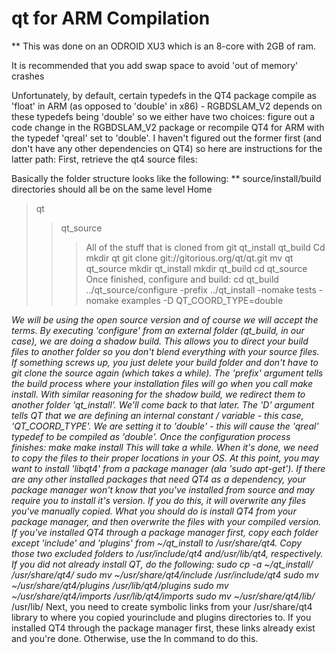 # qt for ARM Compilation 

** This was done on an ODROID XU3 which is an 8-core with 2GB of ram. 

It is recommended that you add swap space to avoid 'out of memory' crashes

Unfortunately, by default, certain typedefs in the QT4 package compile as 'float' in ARM (as opposed to 'double' in x86) - RGBDSLAM_V2 depends on these typedefs being 'double' so we either have two choices: figure out a code change in the RGBDSLAM_V2 package or recompile QT4 for ARM with the typedef 'qreal' set to 'double'. I haven't figured out the former first (and don't have any other dependencies on QT4) so here are instructions for the latter path:
First, retrieve the qt4 source files:

Basically the folder structure looks like the following:
** source/install/build directories should all be on the same level
Home
> qt
> > qt_source
> > > All of the stuff that is cloned from git
> > qt_install
> > qt_build
Cd
mkdir qt
git clone git://gitorious.org/qt/qt.git
mv qt qt_source
mkdir qt_install
mkdir qt_build 
cd qt_source
Once finished, configure and build:
cd qt_build
../qt_source/configure -prefix ../qt_install -nomake tests -nomake examples -D QT_COORD_TYPE=double

**We will be using the open source version and of course we will accept the terms. 
By executing 'configure' from an external folder (qt_build, in our case), we are doing a shadow build. This allows you to direct your build files to another folder so you don't blend everything with your source files. If something screws up, you just delete your build folder and don't have to git clone the source again (which takes a while).
The 'prefix' argument tells the build process where your installation files will go when you call make install. With similar reasoning for the shadow build, we redirect them to another folder 'qt_install'. We'll come back to that later. The 'D' argument tells QT that we are defining an internal constant / variable - this case, 'QT_COORD_TYPE'. We are setting it to 'double' - this will cause the 'qreal' typedef to be compiled as 'double'.
Once the configuration process finishes:
make
make install
This will take a while. When it's done, we need to copy the files to their proper locations in your OS. At this point, you may want to install 'libqt4' from a package manager (ala 'sudo apt-get'). If there are any other installed packages that need QT4 as a dependency, your package manager won't know that you've installed from source and may require you to install it's version. If you do this, it will overwrite any files you've manually copied. What you should do is install QT4 from your package manager, and then overwrite the files with your compiled version.
If you've installed QT4 through a package manager first, copy each folder except 'include' and 'plugins' from ~/qt_install to /usr/share/qt4. Copy those two excluded folders to /usr/include/qt4 and/usr/lib/qt4, respectively. If you did not already install QT, do the following:
sudo cp -a ~/qt_install/* /usr/share/qt4/
sudo mv ~/usr/share/qt4/include /usr/include/qt4
sudo mv ~/usr/share/qt4/plugins /usr/lib/qt4/plugins
sudo mv ~/usr/share/qt4/imports /usr/lib/qt4/imports
sudo mv ~/usr/share/qt4/lib/* /usr/lib/
Next, you need to create symbolic links from your /usr/share/qt4 library to where you copied yourinclude and plugins directories to. If you installed QT4 through the package manager first, these links already exist and you're done. Otherwise, use the ln command to do this.
